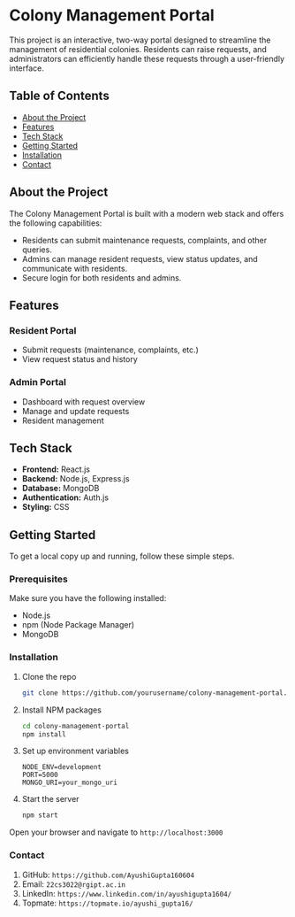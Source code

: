 # Colony Management Portal
This project is an interactive, two-way portal designed to streamline the management of residential colonies. Residents can raise requests, and administrators can efficiently handle these requests through a user-friendly interface.


## Table of Contents
- [About the Project](#about-the-project)
- [Features](#features)
- [Tech Stack](#tech-stack)
- [Getting Started](#getting-started)
- [Installation](#installation)
- [Contact](#contact)

## About the Project

The Colony Management Portal is built with a modern web stack and offers the following capabilities:
- Residents can submit maintenance requests, complaints, and other queries.
- Admins can manage resident requests, view status updates, and communicate with residents.
- Secure login for both residents and admins.

## Features

### Resident Portal
- Submit requests (maintenance, complaints, etc.)
- View request status and history

### Admin Portal
- Dashboard with request overview
- Manage and update requests
- Resident management

## Tech Stack

- **Frontend:** React.js
- **Backend:** Node.js, Express.js
- **Database:** MongoDB
- **Authentication:** Auth.js
- **Styling:** CSS

## Getting Started

To get a local copy up and running, follow these simple steps.

### Prerequisites

Make sure you have the following installed:
- Node.js
- npm (Node Package Manager)
- MongoDB

### Installation

1. Clone the repo
   ```sh
   git clone https://github.com/yourusername/colony-management-portal.git
2. Install NPM packages
   ```sh
   cd colony-management-portal
   npm install
3. Set up environment variables
   ```env
   NODE_ENV=development
   PORT=5000
   MONGO_URI=your_mongo_uri
4. Start the server
   ```sh
   npm start

Open your browser and navigate to `http://localhost:3000`

### Contact
1. GitHub: `https://github.com/AyushiGupta160604`
2. Email: `22cs3022@rgipt.ac.in`
3. LinkedIn: `https://www.linkedin.com/in/ayushigupta1604/`
4. Topmate: `https://topmate.io/ayushi_gupta16/`
